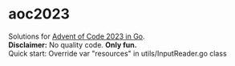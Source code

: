 # aoc2023
Solutions for [Advent of Code 2023 in Go](https://adventofcode.com/2023).
<br><b>Disclaimer:</b> No quality code. <b>Only fun.</b>
<br>
Quick start: Override var "resources" in utils/InputReader.go class